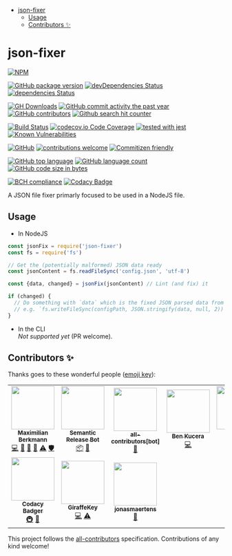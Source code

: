 <!-- START doctoc generated TOC please keep comment here to allow auto update -->
<!-- DON'T EDIT THIS SECTION, INSTEAD RE-RUN doctoc TO UPDATE -->

<!--lint disable list-item-indent -->
- [json-fixer](#json-fixer)
  - [Usage](#usage)
  - [Contributors ✨](#contributors-)

<!-- END doctoc generated TOC please keep comment here to allow auto update -->

# json-fixer

[![NPM](https://nodei.co/npm/json-fixer.png)](https://nodei.co/npm/json-fixer/)

[![GitHub package version](https://img.shields.io/github/package-json/v/Berkmann18/json-fixer.svg)](https://github.com/Berkmann18/json-fixer)
[![devDependencies Status](https://david-dm.org/berkmann18/json-fixer/dev-status.svg)](https://david-dm.org/berkmann18/json-fixer?type=dev)
[![dependencies Status](https://david-dm.org/berkmann18/json-fixer/status.svg)](https://david-dm.org/berkmann18/json-fixer)

[![GH Downloads](https://img.shields.io/github/downloads/Berkmann18/json-fixer/total.svg)](https://github.com/Berkmann18/json-fixer/network/members)
[![GitHub commit activity the past year](https://img.shields.io/github/commit-activity/y/Berkmann18/json-fixer.svg)](https://github.com/Berkmann18/json-fixer/graphs/commit-activity)
[![GitHub contributors](https://img.shields.io/github/contributors/Berkmann18/json-fixer.svg)](https://github.com/Berkmann18/json-fixer/graphs/contributors)
[![Github search hit counter](https://img.shields.io/github/search/Berkmann18/json-fixer/goto.svg)](https://github.com/Berkmann18/json-fixer/graphs/traffic)

[![Build Status](https://travis-ci.org/Berkmann18/json-fixer.svg?branch=master)](https://travis-ci.org/Berkmann18/json-fixer)
[![codecov.io Code Coverage](https://img.shields.io/codecov/c/github/Berkmann18/json-fixer.svg?maxAge=2592000)](https://codecov.io/github/Berkmann18/json-fixer?branch=master)
[![tested with jest](https://img.shields.io/badge/tested_with-jest-99424f.svg)](https://github.com/facebook/jest)
[![Known Vulnerabilities](https://snyk.io/test/github/Berkmann18/json-fixer/badge.svg?targetFile=package.json)](https://snyk.io/test/github/Berkmann18/json-fixer?targetFile=package.json)

[![GitHub](https://img.shields.io/github/license/Berkmann18/json-fixer.svg)](https://github.com/Berkmann18/json-fixer/blob/master/LICENSE)
[![contributions welcome](https://img.shields.io/badge/contributions-welcome-brightgreen.svg?style=flat)](https://github.com/Berkmann18/json-fixer/issues)
[![Commitizen friendly](https://img.shields.io/badge/commitizen-friendly-brightgreen.svg)](http://commitizen.github.io/cz-cli/)

[![GitHub top language](https://img.shields.io/github/languages/top/Berkmann18/json-fixer.svg)](https://github.com/Berkmann18/json-fixer)
[![GitHub language count](https://img.shields.io/github/languages/count/Berkmann18/json-fixer.svg)](https://github.com/Berkmann18/json-fixer)
[![GitHub code size in bytes](https://img.shields.io/github/languages/code-size/Berkmann18/json-fixer.svg)](https://github.com/Berkmann18/json-fixer)

[![BCH compliance](https://bettercodehub.com/edge/badge/Berkmann18/json-fixer?branch=master)](https://bettercodehub.com/results/Berkmann18/json-fixer)
[![Codacy Badge](https://api.codacy.com/project/badge/Grade/81690e927e4f49db939033daae75b2eb)](https://app.codacy.com/manual/maxieberkmann/json-fixer?utm_source=github.com&utm_medium=referral&utm_content=Berkmann18/json-fixer&utm_campaign=Badge_Grade_Dashboard)

A JSON file fixer primarly focused to be used in a NodeJS file.

## Usage

- In NodeJS

```js
const jsonFix = require('json-fixer')
const fs = require('fs')

// Get the (potentially malformed) JSON data ready
const jsonContent = fs.readFileSync('config.json', 'utf-8')

const {data, changed} = jsonFix(jsonContent) // Lint (and fix) it

if (changed) {
  // Do something with `data` which is the fixed JSON parsed data from `jsonContent`
  // e.g. `fs.writeFileSync(configPath, JSON.stringify(data, null, 2))`
}
```

- In the CLI<br>
  _Not supported yet_ (PR welcome).

## Contributors ✨

Thanks goes to these wonderful people ([emoji key](https://allcontributors.org/docs/en/emoji-key)):

<!-- ALL-CONTRIBUTORS-LIST:START - Do not remove or modify this section -->
<!-- prettier-ignore-start -->
<!-- markdownlint-disable -->
<table>
  <tr>
    <td align="center"><a href="http://maxcubing.wordpress.com"><img src="https://avatars0.githubusercontent.com/u/8260834?v=4" width="100px;" alt=""/><br /><sub><b>Maximilian Berkmann</b></sub></a><br /><a href="https://github.com/Berkmann18/json-fixer/commits?author=Berkmann18" title="Code">💻</a> <a href="https://github.com/Berkmann18/json-fixer/commits?author=Berkmann18" title="Documentation">📖</a> <a href="#ideas-Berkmann18" title="Ideas, Planning, & Feedback">🤔</a> <a href="#maintenance-Berkmann18" title="Maintenance">🚧</a> <a href="https://github.com/Berkmann18/json-fixer/commits?author=Berkmann18" title="Tests">⚠️</a> <a href="#security-Berkmann18" title="Security">🛡️</a></td>
    <td align="center"><a href="http://semantic-release.org/"><img src="https://avatars1.githubusercontent.com/u/32174276?v=4" width="100px;" alt=""/><br /><sub><b>Semantic Release Bot</b></sub></a><br /><a href="#platform-semantic-release-bot" title="Packaging/porting to new platform">📦</a> <a href="https://github.com/Berkmann18/json-fixer/commits?author=semantic-release-bot" title="Documentation">📖</a></td>
    <td align="center"><a href="https://github.com/apps/all-contributors"><img src="https://avatars1.githubusercontent.com/u/649578?v=4" width="100px;" alt=""/><br /><sub><b>all-contributors[bot]</b></sub></a><br /><a href="https://github.com/Berkmann18/json-fixer/commits?author=all-contributors[bot]" title="Documentation">📖</a></td>
    <td align="center"><a href="https://github.com/Bkucera"><img src="https://avatars0.githubusercontent.com/u/14625260?v=4" width="100px;" alt=""/><br /><sub><b>Ben Kucera</b></sub></a><br /><a href="https://github.com/Berkmann18/json-fixer/commits?author=Bkucera" title="Code">💻</a></td>
    <td align="center"><a href="https://github.com/SvetozarMateev"><img src="https://avatars3.githubusercontent.com/u/25162335?v=4" width="100px;" alt=""/><br /><sub><b>Svetozar Mateev</b></sub></a><br /><a href="https://github.com/Berkmann18/json-fixer/issues?q=author%3ASvetozarMateev" title="Bug reports">🐛</a> <a href="https://github.com/Berkmann18/json-fixer/commits?author=SvetozarMateev" title="Code">💻</a></td>
    <td align="center"><a href="https://andrepaulo.me"><img src="https://avatars1.githubusercontent.com/u/19685105?v=4" width="100px;" alt=""/><br /><sub><b>André Paulo</b></sub></a><br /><a href="https://github.com/Berkmann18/json-fixer/issues?q=author%3Aandre-paulo98" title="Bug reports">🐛</a></td>
    <td align="center"><a href="https://www.linkedin.com/in/erkinmatkaziev/"><img src="https://avatars2.githubusercontent.com/u/22586805?v=4" width="100px;" alt=""/><br /><sub><b>Erkin Matkaziev</b></sub></a><br /><a href="https://github.com/Berkmann18/json-fixer/issues?q=author%3AErkin97" title="Bug reports">🐛</a></td>
  </tr>
  <tr>
    <td align="center"><a href="https://www.codacy.com/"><img src="https://avatars3.githubusercontent.com/u/23704769?v=4" width="100px;" alt=""/><br /><sub><b>Codacy Badger</b></sub></a><br /><a href="#infra-codacy-badger" title="Infrastructure (Hosting, Build-Tools, etc)">🚇</a> <a href="https://github.com/Berkmann18/json-fixer/commits?author=codacy-badger" title="Documentation">📖</a></td>
    <td align="center"><a href="https://github.com/GiraffeKey"><img src="https://avatars2.githubusercontent.com/u/11844126?v=4" width="100px;" alt=""/><br /><sub><b>GiraffeKey</b></sub></a><br /><a href="https://github.com/Berkmann18/json-fixer/commits?author=GiraffeKey" title="Code">💻</a> <a href="https://github.com/Berkmann18/json-fixer/commits?author=GiraffeKey" title="Tests">⚠️</a></td>
    <td align="center"><a href="https://github.com/jonasmaertens"><img src="https://avatars3.githubusercontent.com/u/71458938?v=4" width="100px;" alt=""/><br /><sub><b>jonasmaertens</b></sub></a><br /><a href="https://github.com/Berkmann18/json-fixer/issues?q=author%3Ajonasmaertens" title="Bug reports">🐛</a></td>
  </tr>
</table>

<!-- markdownlint-enable -->
<!-- prettier-ignore-end -->
<!-- ALL-CONTRIBUTORS-LIST:END -->

This project follows the [all-contributors](https://github.com/all-contributors/all-contributors) specification. Contributions of any kind welcome!
